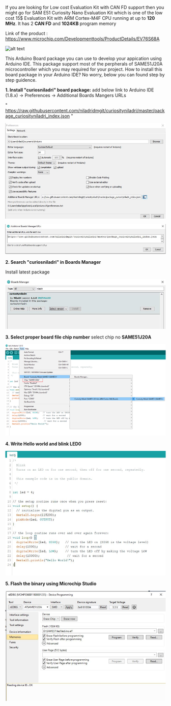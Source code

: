 If you are looking for Low cost Evaluation Kit with CAN FD support then you might go for SAM E51 Curiosity Nano Evaluation Kit which is 
one of the low cost 15$ Evaluation Kit with ARM Cortex-M4F CPU running at up to **120 MHz**. It has 2 **CAN FD** and **1024KB** program memory

Link of the product : https://www.microchip.com/Developmenttools/ProductDetails/EV76S68A

![alt text](https://www.microchip.com/_ImagedCopy/200511-MCU32-PHOTO-EV76S68A_SAM-E51-Curiosity-Nano-Front-Transparent.png)

This Arduino Board package you can use to develop your appication using Arduino IDE.
This package support most of the perpherals of SAME51J20A microcontroller which you may required for your project.
How to install this board package in your Arduino IDE? No worry, below you can found step by step guidence.

**1. Install "curiosniladri" board package:**
add below link to Arduino IDE (1.8.x) -> Preferences -> Additional Boards Mangers URLs

" https://raw.githubusercontent.com/niladridmgit/curiosityniladri/master/package_curiosityniladri_index.json "

![alt text](https://raw.githubusercontent.com/niladridmgit/curiosityniladri/master/images/arduino_ide_preferences.JPG)
   
![alt text](https://raw.githubusercontent.com/niladridmgit/curiosityniladri/master/images/package_link.JPG)

**2. Search "curiosniladri" in Boards Manager**

Install latest package

![alt text](https://raw.githubusercontent.com/niladridmgit/curiosityniladri/master/images/BoardsManager.JPG)


**3. Select proper board file chip number**
select chip no **SAME51J20A**

![alt text](https://raw.githubusercontent.com/niladridmgit/curiosityniladri/master/images/boards_selection.png)

**4. Write Hello world and blink LED0**

![alt text](https://raw.githubusercontent.com/niladridmgit/curiosityniladri/master/images/HelloWorld.JPG)

**5. Flash the binary using Microchip Studio**

![alt text](https://raw.githubusercontent.com/niladridmgit/curiosityniladri/master/images/programming.JPG)
